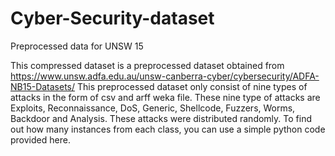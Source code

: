 # Cyber-Security-dataset
Preprocessed data for UNSW 15

This compressed dataset is a preprocessed dataset obtained from https://www.unsw.adfa.edu.au/unsw-canberra-cyber/cybersecurity/ADFA-NB15-Datasets/
This preprocessed dataset only consist of nine types of attacks in the form of csv and arff weka file. These nine type of attacks are Exploits, Reconnaissance, DoS, Generic, Shellcode, Fuzzers, Worms, Backdoor and Analysis. These attacks were distributed randomly. To find out how many instances from each class, you can use a simple python code provided here. 
